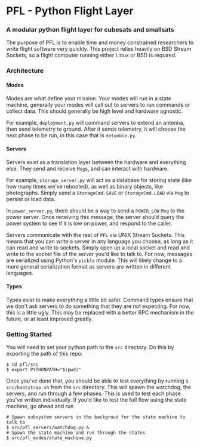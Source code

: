 
# PFL - Python Flight Layer
### A modular python flight layer for cubesats and smallsats
The purpose of PFL is to enable time and money constrained researchers to write flight software very quickly. This project relies heavily on BSD Stream Sockets, so a flight computer running either Linux or BSD is required.

### Architecture

#### Modes
Modes are what define your mission. Your modes will run in a state machine, generally your modes will call out to servers to run commands or collect data. This should generally be high level and hardware agnostic.

For example, `deployment.py` will command servers to extend an antenna, then send telemetry to ground. After it sends telemetry, it will choose the next phase to be run, in this case that is `detumble.py`.
#### Servers
Servers exist as a translation layer between the hardware and everything else. They send and receive `Msg`s, and can interact with hardware. 

For example, `storage_server.py` will act as a database for storing state (like how many times we've rebooted), as well as binary objects, like photographs. Simply send a `StorageCmd.SAVE` or `StorageCmd.LOAD` via `Msg` to persist or load data.

In `power_server.py`, there should be a way to send a `POWER_LOW` `Msg` to the power server. Once receiving this message, the server should query the power system to see if it is low on power, and respond to the caller.

Servers communicate with the rest of `PFL` via UNIX Stream Sockets. This means that you can write a server in any language you choose, as long as it can read and write to sockets. Simply open up a local socket and read and write to the socket file of the server you'd like to talk to. For now, messages are serialized using Python's `pickle` module. This will likely change to a more general serialization format as servers are written in different languages.

#### Types
Types exist to make everything a little bit safer. Command types ensure that we don't ask servers to do something that they are not expecting. For now, this is a little ugly. This may be replaced with a better RPC mechanism in the future, or at least improved greatly.

### Getting Started
You will need to set your python path to the `src` directory. Do this by exporting the path of this repo: 
```
$ cd pfl/src
$ export PYTHONPATH="$(pwd)"
```
Once you've done that, you should be able to test everything by running
`$ src/bootstrap.sh` from the `src` directory. This will spawn the watchdog, the servers, and run through a few phases. This is used to test each phase you've written individually. If you'd like to test the full flow using the state machine, go ahead and run 
```
# Spawn subsystem servers in the backgroud for the state machine to talk to
$ src/pfl_servers/watchdog.py &
# Spawn the state machine and run through the states
$ src/pfl_modes/state_machine.py
```

